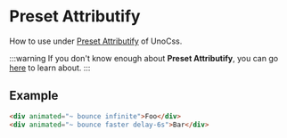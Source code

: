 # Preset Attributify

How to use under [Preset Attributify](https://github.com/unocss/unocss/tree/main/packages/preset-attributify) of UnoCss.

:::warning
If you don't know enough about **Preset Attributify**, you can go [here](https://github.com/unocss/unocss/tree/main/packages/preset-attributify) to learn about.
:::

## Example

```html
<div animated="~ bounce infinite">Foo</div>
<div animated="~ bounce faster delay-6s">Bar</div>
```

